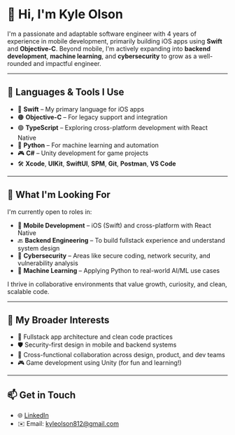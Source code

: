 # 👋 Hi, I'm Kyle Olson

I'm a passionate and adaptable software engineer with 4 years of experience in mobile development, primarily building iOS apps using **Swift** and **Objective-C**. Beyond mobile, I'm actively expanding into **backend development**, **machine learning**, and **cybersecurity** to grow as a well-rounded and impactful engineer.

---

## 🧰 Languages & Tools I Use

- 🔵 **Swift** – My primary language for iOS apps  
- 🟠 **Objective-C** – For legacy support and integration  
- 🟢 **TypeScript** – Exploring cross-platform development with React Native  
- 🐍 **Python** – For machine learning and automation  
- 🎮 **C#** – Unity development for game projects  
- 🛠️ **Xcode**, **UIKit**, **SwiftUI**, **SPM**, **Git**, **Postman**, **VS Code**

---

## 🎯 What I'm Looking For

I'm currently open to roles in:

- 📱 **Mobile Development** – iOS (Swift) and cross-platform with React Native  
- 🔙 **Backend Engineering** – To build fullstack experience and understand system design  
- 🔐 **Cybersecurity** – Areas like secure coding, network security, and vulnerability analysis  
- 🤖 **Machine Learning** – Applying Python to real-world AI/ML use cases

I thrive in collaborative environments that value growth, curiosity, and clean, scalable code.

---

## 🧠 My Broader Interests

- 🎯 Fullstack app architecture and clean code practices  
- 🛡️ Security-first design in mobile and backend systems  
- 🤝 Cross-functional collaboration across design, product, and dev teams  
- 🎮 Game development using Unity (for fun and learning!)

---

## 📫 Get in Touch

- 🌐 [LinkedIn](https://www.linkedin.com/in/kyleolson812)  
- ✉️ Email: kyleolson812@gmail.com
